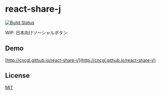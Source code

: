 # react-share-j

[![Build Status](https://travis-ci.org/cncgl/react-share-j.svg?branch=master)](https://travis-ci.org/cncgl/react-share-j)

WIP: 日本向けソーシャルボタン

## Demo
[http://cncgl.github.io/react-share-j/](http://cncgl.github.io/react-share-j/)

## License
[MIT](LICENSE)